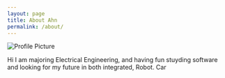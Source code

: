 ```yaml
---
layout: page
title: About Ahn
permalink: /about/
---
```


<img src="{{ site.baseurl }}/assets/aboutprofile.jpg" title="Profile Picture" class="profile">

Hi I am majoring Electrical Engineering, and having fun stuyding software and looking for my future in both integrated, Robot. Car
